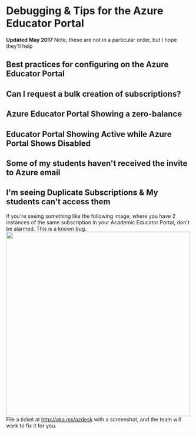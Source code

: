 # Debugging & Tips for the Azure Educator Portal #

**Updated May 2017**  Note, these are not in a particular order, but I hope they'll help

## Best practices for configuring on the Azure Educator Portal ##

## Can I request a bulk creation of subscriptions? ##

## Azure Educator Portal Showing a zero-balance ##

## Educator Portal Showing Active while Azure Portal Shows Disabled ##






## Some of my students haven't received the invite to Azure email ##


## I'm seeing Duplicate Subscriptions & My students can't access them ##
If you're seeing something like the following image, where you have 2 instances of the same subscription in your Academic Educator Portal, don't be alarmed. This is a known bug. 
<img src="http://i.imgur.com/7uI7ftE.png" width="500"> 
File a ticket at http://aka.ms/azdesk with a screenshot, and the team will work to fix it for you.